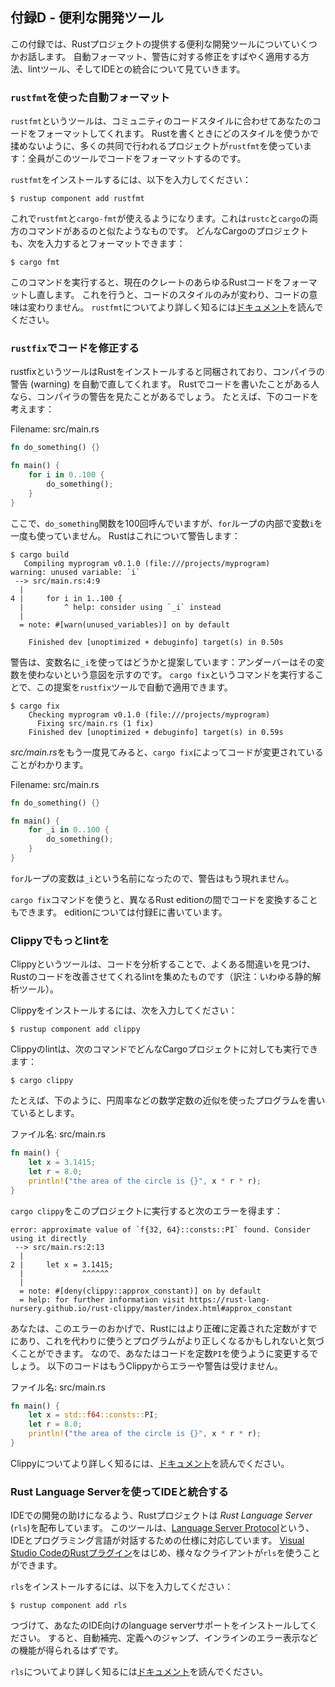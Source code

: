 <!--
## Appendix D - Useful Development Tools
-->
## 付録D - 便利な開発ツール

<!--
In this appendix, we talk about some useful development tools that the Rust
project provides. We’ll look at automatic formatting, quick ways to apply
warning fixes, a linter, and integrating with IDEs.
-->
この付録では、Rustプロジェクトの提供する便利な開発ツールについていくつかお話します。
自動フォーマット、警告に対する修正をすばやく適用する方法、lintツール、そしてIDEとの統合について見ていきます。

<!--
### Automatic Formatting with `rustfmt`
-->
### `rustfmt`を使った自動フォーマット


<!--
The `rustfmt` tool reformats your code according to the community code style.
Many collaborative projects use `rustfmt` to prevent arguments about which
style to use when writing Rust: everyone formats their code using the tool.
-->
`rustfmt`というツールは、コミュニティのコードスタイルに合わせてあなたのコードをフォーマットしてくれます。
Rustを書くときにどのスタイルを使うかで揉めないように、多くの共同で行われるプロジェクトが`rustfmt`を使っています：全員がこのツールでコードをフォーマットするのです。

<!--
To install `rustfmt`, enter the following:
-->
`rustfmt`をインストールするには、以下を入力してください：

```console
$ rustup component add rustfmt
```

<!--
This command gives you `rustfmt` and `cargo-fmt`, similar to how Rust gives you
both `rustc` and `cargo`. To format any Cargo project, enter the following:
-->
これで`rustfmt`と`cargo-fmt`が使えるようになります。これは`rustc`と`cargo`の両方のコマンドがあるのと似たようなものです。
どんなCargoのプロジェクトも、次を入力するとフォーマットできます：

```console
$ cargo fmt
```

<!--
Running this command reformats all the Rust code in the current crate. This
should only change the code style, not the code semantics. For more information
on `rustfmt`, see [its documentation][rustfmt].
-->
このコマンドを実行すると、現在のクレートのあらゆるRustコードをフォーマットし直します。
これを行うと、コードのスタイルのみが変わり、コードの意味は変わりません。
`rustfmt`についてより詳しく知るには[ドキュメント][rustfmt]を読んでください。

[rustfmt]: https://github.com/rust-lang/rustfmt

<!--
### Fix Your Code with `rustfix`
-->
### `rustfix`でコードを修正する

<!--
The rustfix tool is included with Rust installations and can automatically fix
some compiler warnings. If you’ve written code in Rust, you’ve probably seen
compiler warnings. For example, consider this code:
-->
rustfixというツールはRustをインストールすると同梱されており、コンパイラの警告 (warning) を自動で直してくれます。
Rustでコードを書いたことがある人なら、コンパイラの警告を見たことがあるでしょう。
たとえば、下のコードを考えます：

<span class="filename">Filename: src/main.rs</span>

```rust
fn do_something() {}

fn main() {
    for i in 0..100 {
        do_something();
    }
}
```

<!--
Here, we’re calling the `do_something` function 100 times, but we never use the
variable `i` in the body of the `for` loop. Rust warns us about that:
-->
ここで、`do_something`関数を100回呼んでいますが、`for`ループの内部で変数`i`を一度も使っていません。
Rustはこれについて警告します：

```console
$ cargo build
   Compiling myprogram v0.1.0 (file:///projects/myprogram)
warning: unused variable: `i`
 --> src/main.rs:4:9
  |
4 |     for i in 1..100 {
  |         ^ help: consider using `_i` instead
  |
  = note: #[warn(unused_variables)] on by default

    Finished dev [unoptimized + debuginfo] target(s) in 0.50s
```

<!--
The warning suggests that we use `_i` as a name instead: the underscore
indicates that we intend for this variable to be unused. We can automatically
apply that suggestion using the `rustfix` tool by running the command `cargo
fix`:
-->
警告は、変数名に`_i`を使ってはどうかと提案しています：アンダーバーはその変数を使わないという意図を示すのです。
`cargo fix`というコマンドを実行することで、この提案を`rustfix`ツールで自動で適用できます。

```console
$ cargo fix
    Checking myprogram v0.1.0 (file:///projects/myprogram)
      Fixing src/main.rs (1 fix)
    Finished dev [unoptimized + debuginfo] target(s) in 0.59s
```

<!--
When we look at *src/main.rs* again, we’ll see that `cargo fix` has changed the
code:
-->
*src/main.rs*をもう一度見てみると、`cargo fix`によってコードが変更されていることがわかります。

<span class="filename">Filename: src/main.rs</span>

```rust
fn do_something() {}

fn main() {
    for _i in 0..100 {
        do_something();
    }
}
```

<!--
The `for` loop variable is now named `_i`, and the warning no longer appears.
-->
`for`ループの変数は`_i`という名前になったので、警告はもう現れません。

<!--
You can also use the `cargo fix` command to transition your code between
different Rust editions. Editions are covered in Appendix E.
-->
`cargo fix`コマンドを使うと、異なるRust editionの間でコードを変換することもできます。
editionについては付録Eに書いています。

<!--
### More Lints with Clippy
-->
### Clippyでもっとlintを

<!--
The Clippy tool is a collection of lints to analyze your code so you can catch
common mistakes and improve your Rust code.
-->
Clippyというツールは、コードを分析することで、よくある間違いを見つけ、Rustのコードを改善させてくれるlintを集めたものです（訳注：いわゆる静的解析ツール）。

<!--
To install Clippy, enter the following:
-->
Clippyをインストールするには、次を入力してください：

```console
$ rustup component add clippy
```

<!--
To run Clippy’s lints on any Cargo project, enter the following:
-->
Clippyのlintは、次のコマンドでどんなCargoプロジェクトに対しても実行できます：

```console
$ cargo clippy
```

<!--
For example, say you write a program that uses an approximation of a
mathematical constant, such as pi, as this program does:
-->
たとえば、下のように、円周率などの数学定数の近似を使ったプログラムを書いているとします。

<!--
<span class="filename">Filename: src/main.rs</span>
-->
<span class="filename">ファイル名: src/main.rs</span>

```rust
fn main() {
    let x = 3.1415;
    let r = 8.0;
    println!("the area of the circle is {}", x * r * r);
}
```

<!--
Running `cargo clippy` on this project results in this error:
-->
`cargo clippy`をこのプロジェクトに実行すると次のエラーを得ます：

```text
error: approximate value of `f{32, 64}::consts::PI` found. Consider using it directly
 --> src/main.rs:2:13
  |
2 |     let x = 3.1415;
  |             ^^^^^^
  |
  = note: #[deny(clippy::approx_constant)] on by default
  = help: for further information visit https://rust-lang-nursery.github.io/rust-clippy/master/index.html#approx_constant
```

<!--
This error lets you know that Rust has this constant defined more precisely and
that your program would be more correct if you used the constant instead. You
would then change your code to use the `PI` constant. The following code
doesn’t result in any errors or warnings from Clippy:
-->
あなたは、このエラーのおかげで、Rustにはより正確に定義された定数がすでにあり、これを代わりに使うとプログラムがより正しくなるかもしれないと気づくことができます。
なので、あなたはコードを定数`PI`を使うように変更するでしょう。
以下のコードはもうClippyからエラーや警告は受けません。

<!--
<span class="filename">Filename: src/main.rs</span>
-->
<span class="filename">ファイル名: src/main.rs</span>

```rust
fn main() {
    let x = std::f64::consts::PI;
    let r = 8.0;
    println!("the area of the circle is {}", x * r * r);
}
```

<!--
For more information on Clippy, see [its documentation][clippy].
-->
Clippyについてより詳しく知るには、[ドキュメント][clippy]を読んでください。

[clippy]: https://github.com/rust-lang/rust-clippy

<!--
### IDE Integration Using the Rust Language Server
-->
### Rust Language Serverを使ってIDEと統合する

<!--
To help IDE integration, the Rust project distributes the *Rust Language
Server* (`rls`). This tool speaks the [Language Server
Protocol][lsp], which is a specification for IDEs and programming
languages to communicate with each other. Different clients can use the `rls`,
such as [the Rust plug-in for Visual Studio Code][vscode].
-->
IDEでの開発の助けになるよう、Rustプロジェクトは *Rust Language Server* (`rls`)を配布しています。
このツールは、[Language Server Protocol][lsp]という、IDEとプログラミング言語が対話するための仕様に対応しています。
[Visual Studio CodeのRustプラグイン][vscode]をはじめ、様々なクライアントが`rls`を使うことができます。

[lsp]: http://langserver.org/
[vscode]: https://marketplace.visualstudio.com/items?itemName=rust-lang.rust

<!--
To install the `rls`, enter the following:
-->
`rls`をインストールするには、以下を入力してください：

```console
$ rustup component add rls
```

<!--
Then install the language server support in your particular IDE; you’ll gain
abilities such as autocompletion, jump to definition, and inline errors.
-->
つづけて、あなたのIDE向けのlanguage serverサポートをインストールしてください。
すると、自動補完、定義へのジャンプ、インラインのエラー表示などの機能が得られるはずです。

<!--
For more information on the `rls`, see [its documentation][rls].
-->
`rls`についてより詳しく知るには[ドキュメント][rls]を読んでください。

[rls]: https://github.com/rust-lang/rls
